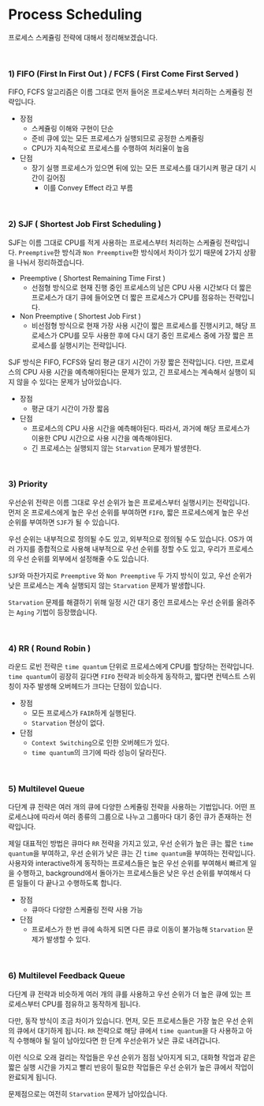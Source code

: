 # Process Scheduling

 프로세스 스케쥴링 전략에 대해서 정리해보겠습니다.

<br>

### 1) FIFO (First In First Out ) /  FCFS ( First Come First Served )

 FIFO, FCFS 알고리즘은 이름 그대로 먼저 들어온 프로세스부터 처리하는 스케쥴링 전략입니다.

- 장점
  - 스케쥴링 이해와 구현이 단순
  - 준비 큐에 있는 모든 프로세스가 실행되므로 공정한 스케쥴링
  - CPU가 지속적으로 프로세스를 수행하여 처리율이 높음
- 단점
  - 장기 실행 프로세스가 있으면 뒤에 있는 모든 프로세스를 대기시켜 평균 대기 시간이 길어짐
    - 이를 Convey Effect 라고 부름

<br>

### 2) SJF ( Shortest Job First Scheduling )

 SJF는 이름 그대로 CPU를 적게 사용하는 프로세스부터 처리하는 스케쥴링 전략입니다. `Preemptive`한 방식과 `Non Preemptive`한 방식에서 차이가 있기 때문에 2가지 상황을 나눠서 정리하겠습니다.

- Preemptive ( Shortest Remaining Time First )
  - 선점형 방식으로 현재 진행 중인 프로세스의 남은 CPU 사용 시간보다 더 짧은 프로세스가 대기 큐에 들어오면 더 짧은 프로세스가 CPU를 점유하는 전략입니다.
- Non Preemptive ( Shortest Job First )
  - 비선점형 방식으로 현재 가장 사용 시간이 짧은 프로세스를 진행시키고, 해당 프로세스가 CPU를 모두 사용한 후에 다시 대기 중인 프로세스 중에 가장 짧은 프로세스를 실행시키는 전략입니다.

 SJF 방식은 FIFO, FCFS와 달리 평균 대기 시간이 가장 짧은 전략입니다. 다만, 프로세스의 CPU 사용 시간을 예측해야된다는 문제가 있고, 긴 프로세스는 계속해서 실행이 되지 않을 수 있다는 문제가 남아있습니다.

- 장점
  - 평균 대기 시간이 가장 짧음
- 단점
  - 프로세스의 CPU 사용 시간을 예측해야된다. 따라서, 과거에 해당 프로세스가 이용한 CPU 시간으로 사용 시간을 예측해야된다.
  - 긴 프로세스는 실행되지 않는 `Starvation` 문제가 발생한다.

<br>

### 3)  Priority

 우선순위 전략은 이름 그대로 우선 순위가 높은 프로세스부터 실행시키는 전략입니다. 먼저 온 프로세스에게 높은 우선 순위를 부여하면 `FIFO`, 짧은 프로세스에게 높은 우선 순위를 부여하면 `SJF`가 될 수 있습니다.

  우선 순위는 내부적으로 정의될 수도 있고, 외부적으로 정의될 수도 있습니다. OS가 여러 가지를 종합적으로 사용해 내부적으로 우선 순위를 정할 수도 있고, 우리가 프로세스의 우선 순위를 외부에서 설정해줄 수도 있습니다.

 `SJF`와 마찬가지로 `Preemptive` 와 `Non Preemptive` 두 가지 방식이 있고, 우선 순위가 낮은 프로세스는 계속 실행되지 않는 `Starvation` 문제가 발생합니다. 

 `Starvation` 문제를 해결하기 위해 일정 시간 대기 중인 프로세스는 우선 순위를 올려주는 `Aging` 기법이 등장했습니다.

<br>

### 4) RR ( Round Robin )

  라운드 로빈 전략은 `time quantum` 단위로 프로세스에게 CPU를 할당하는 전략입니다. `time quantum`이 굉장히 길다면 `FIFO` 전략과 비슷하게 동작하고, 짧다면 컨텍스트 스위칭이 자주 발생해 오버헤드가 크다는 단점이 있습니다.

- 장점
  - 모든 프로세스가 `FAIR`하게 실행된다.
  - `Starvation` 현상이 없다.
- 단점
  - `Context Switching`으로 인한 오버헤드가 있다.
  - `time quantum`의 크기에 따라 성능이 달라진다.

<br>

### 5) Multilevel Queue

 다단계 큐 전략은 여러 개의 큐에 다양한 스케쥴링 전략을 사용하는 기법입니다. 어떤 프로세스냐에 따라서 여러 종류의 그룹으로 나누고 그룹마다 대기 중인 큐가 존재하는 전략입니다. 

 제일 대표적인 방법은 큐마다 `RR` 전략을 가지고 있고, 우선 순위가 높은 큐는 짧은 `time quantum`을 부여하고, 우선 순위가 낮은 큐는 긴 `time quantum`을 부여하는 전략입니다. 사용자와 interactive하게 동작하는 프로세스들은 높은 우선 순위를 부여해서 빠르게 일을 수행하고, background에서 돌아가는 프로세스들은 낮은 우선 순위를 부여해서 다른 일들이 다 끝나고 수행하도록 합니다.

- 장점
  - 큐마다 다양한 스케쥴링 전략 사용 가능
- 단점
  - 프로세스가 한 번 큐에 속하게 되면 다른 큐로 이동이 불가능해 `Starvation` 문제가 발생할 수 있다.

<br>

### 6) Multilevel Feedback Queue

 다단계 큐 전략과 비슷하게 여러 개의 큐를 사용하고 우선 순위가 더 높은 큐에 있는 프로세스부터 CPU를 점유하고 동작하게 됩니다.

 다만, 동작 방식이 조금 차이가 있습니다. 먼저, 모든 프로세스들은 가장 높은 우선 순위의 큐에서 대기하게 됩니다. `RR` 전략으로 해당 큐에서 `time quantum`을 다 사용하고 아직 수행해야 될 일이 남아있다면 한 단계 우선순위가 낮은 큐로 내려갑니다.

 이런 식으로 오래 걸리는 작업들은 우선 순위가 점점 낮아지게 되고, 대화형 작업과 같은 짧은 실행 시간을 가지고 빨리 반응이 필요한 작업들은 우선 순위가 높은 큐에서 작업이 완료되게 됩니다.

 문제점으로는 여전히 `Starvation` 문제가 남아있습니다.

